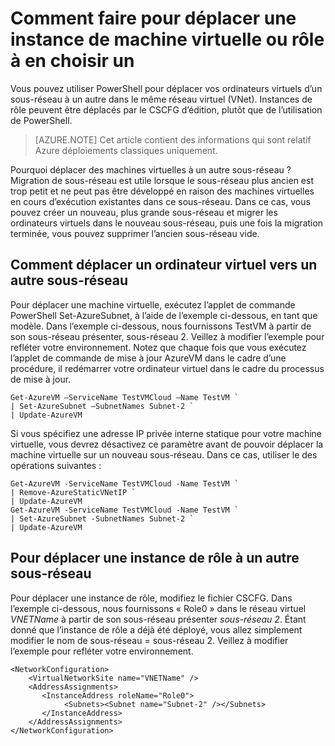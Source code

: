 <properties 
   pageTitle="Comment faire pour déplacer une instance de machine virtuelle ou rôle à en choisir un"
   description="Découvrez comment déplacer des machines virtuelles et des instances de rôle à en choisir un"
   services="virtual-network"
   documentationCenter="na"
   authors="jimdial"
   manager="carmonm"
   editor="tysonn" />
<tags 
   ms.service="virtual-network"
   ms.devlang="na"
   ms.topic="article"
   ms.tgt_pltfrm="na"
   ms.workload="infrastructure-services"
   ms.date="03/22/2016"
   ms.author="jdial" />

# <a name="how-to-move-a-vm-or-role-instance-to-a-different-subnet"></a>Comment faire pour déplacer une instance de machine virtuelle ou rôle à en choisir un

Vous pouvez utiliser PowerShell pour déplacer vos ordinateurs virtuels d’un sous-réseau à un autre dans le même réseau virtuel (VNet). Instances de rôle peuvent être déplacés par le CSCFG d’édition, plutôt que de l’utilisation de PowerShell.

>[AZURE.NOTE] Cet article contient des informations qui sont relatif Azure déploiements classiques uniquement.

Pourquoi déplacer des machines virtuelles à un autre sous-réseau ? Migration de sous-réseau est utile lorsque le sous-réseau plus ancien est trop petit et ne peut pas être développé en raison des machines virtuelles en cours d’exécution existantes dans ce sous-réseau. Dans ce cas, vous pouvez créer un nouveau, plus grande sous-réseau et migrer les ordinateurs virtuels dans le nouveau sous-réseau, puis une fois la migration terminée, vous pouvez supprimer l’ancien sous-réseau vide.

## <a name="how-to-move-a-vm-to-another-subnet"></a>Comment déplacer un ordinateur virtuel vers un autre sous-réseau

Pour déplacer une machine virtuelle, exécutez l’applet de commande PowerShell Set-AzureSubnet, à l’aide de l’exemple ci-dessous, en tant que modèle. Dans l’exemple ci-dessous, nous fournissons TestVM à partir de son sous-réseau présenter, sous-réseau 2. Veillez à modifier l’exemple pour refléter votre environnement. Notez que chaque fois que vous exécutez l’applet de commande de mise à jour AzureVM dans le cadre d’une procédure, il redémarrer votre ordinateur virtuel dans le cadre du processus de mise à jour.

    Get-AzureVM –ServiceName TestVMCloud –Name TestVM `
  	| Set-AzureSubnet –SubnetNames Subnet-2 `
  	| Update-AzureVM

Si vous spécifiez une adresse IP privée interne statique pour votre machine virtuelle, vous devrez désactivez ce paramètre avant de pouvoir déplacer la machine virtuelle sur un nouveau sous-réseau. Dans ce cas, utiliser le des opérations suivantes :

    Get-AzureVM -ServiceName TestVMCloud -Name TestVM `
  	| Remove-AzureStaticVNetIP `
  	| Update-AzureVM
    Get-AzureVM -ServiceName TestVMCloud -Name TestVM `
  	| Set-AzureSubnet -SubnetNames Subnet-2 `
  	| Update-AzureVM

## <a name="to-move-a-role-instance-to-another-subnet"></a>Pour déplacer une instance de rôle à un autre sous-réseau

Pour déplacer une instance de rôle, modifiez le fichier CSCFG. Dans l’exemple ci-dessous, nous fournissons « Role0 » dans le réseau virtuel *VNETName* à partir de son sous-réseau présenter *sous-réseau 2*. Étant donné que l’instance de rôle a déjà été déployé, vous allez simplement modifier le nom de sous-réseau = sous-réseau 2. Veillez à modifier l’exemple pour refléter votre environnement.

    <NetworkConfiguration>
        <VirtualNetworkSite name="VNETName" />
        <AddressAssignments>
           <InstanceAddress roleName="Role0">
                <Subnets><Subnet name="Subnet-2" /></Subnets>
           </InstanceAddress>
        </AddressAssignments>
    </NetworkConfiguration> 
